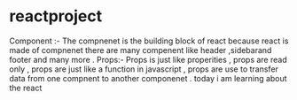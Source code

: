 # reactproject
Component :- The compnenet is the building block of react because react is made of compnenet there are many compenent like header ,sidebarand footer and many more .
Props:- Props is just like properities , props are read only , props are just like a function in javascript , props are use to transfer data from one compnent to another componenet .
today i am learning about the react 
